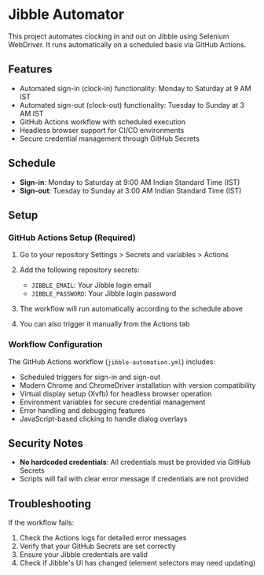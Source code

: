 # Jibble Automator

This project automates clocking in and out on Jibble using Selenium WebDriver. It runs automatically on a scheduled basis via GitHub Actions.

## Features

- Automated sign-in (clock-in) functionality: Monday to Saturday at 9 AM IST
- Automated sign-out (clock-out) functionality: Tuesday to Sunday at 3 AM IST
- GitHub Actions workflow with scheduled execution
- Headless browser support for CI/CD environments
- Secure credential management through GitHub Secrets

## Schedule

- **Sign-in**: Monday to Saturday at 9:00 AM Indian Standard Time (IST)
- **Sign-out**: Tuesday to Sunday at 3:00 AM Indian Standard Time (IST)

## Setup

### GitHub Actions Setup (Required)

1. Go to your repository Settings > Secrets and variables > Actions
2. Add the following repository secrets:
   - `JIBBLE_EMAIL`: Your Jibble login email
   - `JIBBLE_PASSWORD`: Your Jibble login password

3. The workflow will run automatically according to the schedule above
4. You can also trigger it manually from the Actions tab

### Workflow Configuration

The GitHub Actions workflow (`jibble-automation.yml`) includes:
- Scheduled triggers for sign-in and sign-out
- Modern Chrome and ChromeDriver installation with version compatibility
- Virtual display setup (Xvfb) for headless browser operation
- Environment variables for secure credential management
- Error handling and debugging features
- JavaScript-based clicking to handle dialog overlays

## Security Notes

- **No hardcoded credentials**: All credentials must be provided via GitHub Secrets
- Scripts will fail with clear error message if credentials are not provided

## Troubleshooting

If the workflow fails:
1. Check the Actions logs for detailed error messages
2. Verify that your GitHub Secrets are set correctly
3. Ensure your Jibble credentials are valid
4. Check if Jibble's UI has changed (element selectors may need updating)